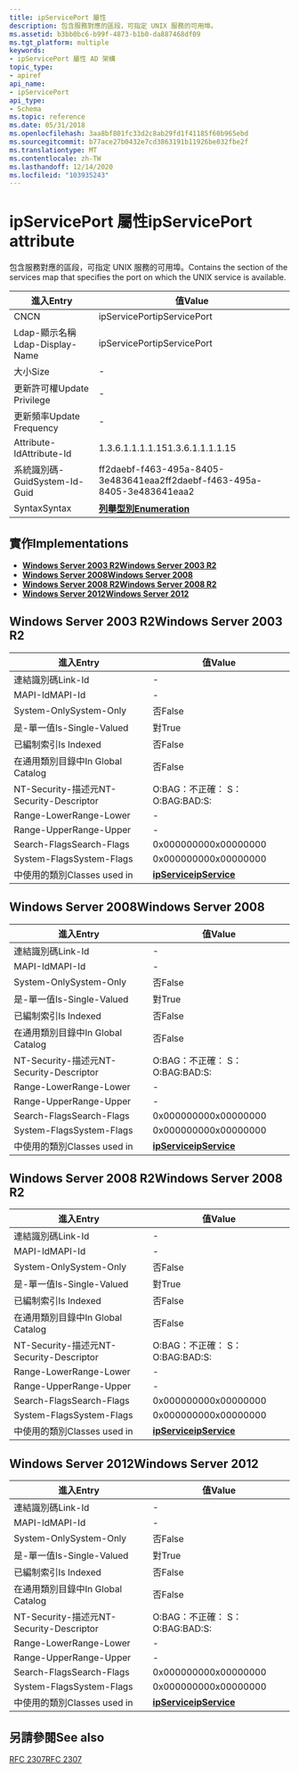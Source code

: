 ```yaml
---
title: ipServicePort 屬性
description: 包含服務對應的區段，可指定 UNIX 服務的可用埠。
ms.assetid: b3bb0bc6-b99f-4873-b1b0-da887468df09
ms.tgt_platform: multiple
keywords:
- ipServicePort 屬性 AD 架構
topic_type:
- apiref
api_name:
- ipServicePort
api_type:
- Schema
ms.topic: reference
ms.date: 05/31/2018
ms.openlocfilehash: 3aa8bf801fc33d2c8ab29fd1f41185f60b965ebd
ms.sourcegitcommit: b77ace27b0432e7cd3863191b11926be032fbe2f
ms.translationtype: MT
ms.contentlocale: zh-TW
ms.lasthandoff: 12/14/2020
ms.locfileid: "103935243"
---
```

# <a name="ipserviceport-attribute"></a><span data-ttu-id="dcc85-104">ipServicePort 屬性</span><span class="sxs-lookup"><span data-stu-id="dcc85-104">ipServicePort attribute</span></span>

<span data-ttu-id="dcc85-105">包含服務對應的區段，可指定 UNIX 服務的可用埠。</span><span class="sxs-lookup"><span data-stu-id="dcc85-105">Contains the section of the services map that specifies the port on which the UNIX service is available.</span></span>



| <span data-ttu-id="dcc85-106">進入</span><span class="sxs-lookup"><span data-stu-id="dcc85-106">Entry</span></span> | <span data-ttu-id="dcc85-107">值</span><span class="sxs-lookup"><span data-stu-id="dcc85-107">Value</span></span> |
|-------------------|--------------------------------------|
| <span data-ttu-id="dcc85-108">CN</span><span class="sxs-lookup"><span data-stu-id="dcc85-108">CN</span></span>                | <span data-ttu-id="dcc85-109">ipServicePort</span><span class="sxs-lookup"><span data-stu-id="dcc85-109">ipServicePort</span></span>                        |
| <span data-ttu-id="dcc85-110">Ldap-顯示名稱</span><span class="sxs-lookup"><span data-stu-id="dcc85-110">Ldap-Display-Name</span></span> | <span data-ttu-id="dcc85-111">ipServicePort</span><span class="sxs-lookup"><span data-stu-id="dcc85-111">ipServicePort</span></span>                        |
| <span data-ttu-id="dcc85-112">大小</span><span class="sxs-lookup"><span data-stu-id="dcc85-112">Size</span></span>              | \-                                   |
| <span data-ttu-id="dcc85-113">更新許可權</span><span class="sxs-lookup"><span data-stu-id="dcc85-113">Update Privilege</span></span>  | \-                                   |
| <span data-ttu-id="dcc85-114">更新頻率</span><span class="sxs-lookup"><span data-stu-id="dcc85-114">Update Frequency</span></span>  | \-                                   |
| <span data-ttu-id="dcc85-115">Attribute-Id</span><span class="sxs-lookup"><span data-stu-id="dcc85-115">Attribute-Id</span></span>      | <span data-ttu-id="dcc85-116">1.3.6.1.1.1.1.15</span><span class="sxs-lookup"><span data-stu-id="dcc85-116">1.3.6.1.1.1.1.15</span></span>                     |
| <span data-ttu-id="dcc85-117">系統識別碼-Guid</span><span class="sxs-lookup"><span data-stu-id="dcc85-117">System-Id-Guid</span></span>    | <span data-ttu-id="dcc85-118">ff2daebf-f463-495a-8405-3e483641eaa2</span><span class="sxs-lookup"><span data-stu-id="dcc85-118">ff2daebf-f463-495a-8405-3e483641eaa2</span></span> |
| <span data-ttu-id="dcc85-119">Syntax</span><span class="sxs-lookup"><span data-stu-id="dcc85-119">Syntax</span></span>            | [<span data-ttu-id="dcc85-120">**列舉型別**</span><span class="sxs-lookup"><span data-stu-id="dcc85-120">**Enumeration**</span></span>](s-enumeration.md) |



## <a name="implementations"></a><span data-ttu-id="dcc85-121">實作</span><span class="sxs-lookup"><span data-stu-id="dcc85-121">Implementations</span></span>

-   [<span data-ttu-id="dcc85-122">**Windows Server 2003 R2**</span><span class="sxs-lookup"><span data-stu-id="dcc85-122">**Windows Server 2003 R2**</span></span>](#windows-server-2003-r2)
-   [<span data-ttu-id="dcc85-123">**Windows Server 2008**</span><span class="sxs-lookup"><span data-stu-id="dcc85-123">**Windows Server 2008**</span></span>](#windows-server-2008)
-   [<span data-ttu-id="dcc85-124">**Windows Server 2008 R2**</span><span class="sxs-lookup"><span data-stu-id="dcc85-124">**Windows Server 2008 R2**</span></span>](#windows-server-2008-r2)
-   [<span data-ttu-id="dcc85-125">**Windows Server 2012**</span><span class="sxs-lookup"><span data-stu-id="dcc85-125">**Windows Server 2012**</span></span>](#windows-server-2012)

## <a name="windows-server-2003-r2"></a><span data-ttu-id="dcc85-126">Windows Server 2003 R2</span><span class="sxs-lookup"><span data-stu-id="dcc85-126">Windows Server 2003 R2</span></span>



| <span data-ttu-id="dcc85-127">進入</span><span class="sxs-lookup"><span data-stu-id="dcc85-127">Entry</span></span> | <span data-ttu-id="dcc85-128">值</span><span class="sxs-lookup"><span data-stu-id="dcc85-128">Value</span></span> |
|------------------------|---------------------------------------------|
| <span data-ttu-id="dcc85-129">連結識別碼</span><span class="sxs-lookup"><span data-stu-id="dcc85-129">Link-Id</span></span>                | \-                                          |
| <span data-ttu-id="dcc85-130">MAPI-Id</span><span class="sxs-lookup"><span data-stu-id="dcc85-130">MAPI-Id</span></span>                | \-                                          |
| <span data-ttu-id="dcc85-131">System-Only</span><span class="sxs-lookup"><span data-stu-id="dcc85-131">System-Only</span></span>            | <span data-ttu-id="dcc85-132">否</span><span class="sxs-lookup"><span data-stu-id="dcc85-132">False</span></span>                                       |
| <span data-ttu-id="dcc85-133">是-單一值</span><span class="sxs-lookup"><span data-stu-id="dcc85-133">Is-Single-Valued</span></span>       | <span data-ttu-id="dcc85-134">對</span><span class="sxs-lookup"><span data-stu-id="dcc85-134">True</span></span>                                        |
| <span data-ttu-id="dcc85-135">已編制索引</span><span class="sxs-lookup"><span data-stu-id="dcc85-135">Is Indexed</span></span>             | <span data-ttu-id="dcc85-136">否</span><span class="sxs-lookup"><span data-stu-id="dcc85-136">False</span></span>                                       |
| <span data-ttu-id="dcc85-137">在通用類別目錄中</span><span class="sxs-lookup"><span data-stu-id="dcc85-137">In Global Catalog</span></span>      | <span data-ttu-id="dcc85-138">否</span><span class="sxs-lookup"><span data-stu-id="dcc85-138">False</span></span>                                       |
| <span data-ttu-id="dcc85-139">NT-Security-描述元</span><span class="sxs-lookup"><span data-stu-id="dcc85-139">NT-Security-Descriptor</span></span> | <span data-ttu-id="dcc85-140">O:BAG：不正確： S：</span><span class="sxs-lookup"><span data-stu-id="dcc85-140">O:BAG:BAD:S:</span></span>                                |
| <span data-ttu-id="dcc85-141">Range-Lower</span><span class="sxs-lookup"><span data-stu-id="dcc85-141">Range-Lower</span></span>            | \-                                          |
| <span data-ttu-id="dcc85-142">Range-Upper</span><span class="sxs-lookup"><span data-stu-id="dcc85-142">Range-Upper</span></span>            | \-                                          |
| <span data-ttu-id="dcc85-143">Search-Flags</span><span class="sxs-lookup"><span data-stu-id="dcc85-143">Search-Flags</span></span>           | <span data-ttu-id="dcc85-144">0x00000000</span><span class="sxs-lookup"><span data-stu-id="dcc85-144">0x00000000</span></span>                                  |
| <span data-ttu-id="dcc85-145">System-Flags</span><span class="sxs-lookup"><span data-stu-id="dcc85-145">System-Flags</span></span>           | <span data-ttu-id="dcc85-146">0x00000000</span><span class="sxs-lookup"><span data-stu-id="dcc85-146">0x00000000</span></span>                                  |
| <span data-ttu-id="dcc85-147">中使用的類別</span><span class="sxs-lookup"><span data-stu-id="dcc85-147">Classes used in</span></span>        | [<span data-ttu-id="dcc85-148">**ipService**</span><span class="sxs-lookup"><span data-stu-id="dcc85-148">**ipService**</span></span>](c-ipservice.md)<br/> |



## <a name="windows-server-2008"></a><span data-ttu-id="dcc85-149">Windows Server 2008</span><span class="sxs-lookup"><span data-stu-id="dcc85-149">Windows Server 2008</span></span>



| <span data-ttu-id="dcc85-150">進入</span><span class="sxs-lookup"><span data-stu-id="dcc85-150">Entry</span></span> | <span data-ttu-id="dcc85-151">值</span><span class="sxs-lookup"><span data-stu-id="dcc85-151">Value</span></span> |
|------------------------|---------------------------------------------|
| <span data-ttu-id="dcc85-152">連結識別碼</span><span class="sxs-lookup"><span data-stu-id="dcc85-152">Link-Id</span></span>                | \-                                          |
| <span data-ttu-id="dcc85-153">MAPI-Id</span><span class="sxs-lookup"><span data-stu-id="dcc85-153">MAPI-Id</span></span>                | \-                                          |
| <span data-ttu-id="dcc85-154">System-Only</span><span class="sxs-lookup"><span data-stu-id="dcc85-154">System-Only</span></span>            | <span data-ttu-id="dcc85-155">否</span><span class="sxs-lookup"><span data-stu-id="dcc85-155">False</span></span>                                       |
| <span data-ttu-id="dcc85-156">是-單一值</span><span class="sxs-lookup"><span data-stu-id="dcc85-156">Is-Single-Valued</span></span>       | <span data-ttu-id="dcc85-157">對</span><span class="sxs-lookup"><span data-stu-id="dcc85-157">True</span></span>                                        |
| <span data-ttu-id="dcc85-158">已編制索引</span><span class="sxs-lookup"><span data-stu-id="dcc85-158">Is Indexed</span></span>             | <span data-ttu-id="dcc85-159">否</span><span class="sxs-lookup"><span data-stu-id="dcc85-159">False</span></span>                                       |
| <span data-ttu-id="dcc85-160">在通用類別目錄中</span><span class="sxs-lookup"><span data-stu-id="dcc85-160">In Global Catalog</span></span>      | <span data-ttu-id="dcc85-161">否</span><span class="sxs-lookup"><span data-stu-id="dcc85-161">False</span></span>                                       |
| <span data-ttu-id="dcc85-162">NT-Security-描述元</span><span class="sxs-lookup"><span data-stu-id="dcc85-162">NT-Security-Descriptor</span></span> | <span data-ttu-id="dcc85-163">O:BAG：不正確： S：</span><span class="sxs-lookup"><span data-stu-id="dcc85-163">O:BAG:BAD:S:</span></span>                                |
| <span data-ttu-id="dcc85-164">Range-Lower</span><span class="sxs-lookup"><span data-stu-id="dcc85-164">Range-Lower</span></span>            | \-                                          |
| <span data-ttu-id="dcc85-165">Range-Upper</span><span class="sxs-lookup"><span data-stu-id="dcc85-165">Range-Upper</span></span>            | \-                                          |
| <span data-ttu-id="dcc85-166">Search-Flags</span><span class="sxs-lookup"><span data-stu-id="dcc85-166">Search-Flags</span></span>           | <span data-ttu-id="dcc85-167">0x00000000</span><span class="sxs-lookup"><span data-stu-id="dcc85-167">0x00000000</span></span>                                  |
| <span data-ttu-id="dcc85-168">System-Flags</span><span class="sxs-lookup"><span data-stu-id="dcc85-168">System-Flags</span></span>           | <span data-ttu-id="dcc85-169">0x00000000</span><span class="sxs-lookup"><span data-stu-id="dcc85-169">0x00000000</span></span>                                  |
| <span data-ttu-id="dcc85-170">中使用的類別</span><span class="sxs-lookup"><span data-stu-id="dcc85-170">Classes used in</span></span>        | [<span data-ttu-id="dcc85-171">**ipService**</span><span class="sxs-lookup"><span data-stu-id="dcc85-171">**ipService**</span></span>](c-ipservice.md)<br/> |



## <a name="windows-server-2008-r2"></a><span data-ttu-id="dcc85-172">Windows Server 2008 R2</span><span class="sxs-lookup"><span data-stu-id="dcc85-172">Windows Server 2008 R2</span></span>



| <span data-ttu-id="dcc85-173">進入</span><span class="sxs-lookup"><span data-stu-id="dcc85-173">Entry</span></span> | <span data-ttu-id="dcc85-174">值</span><span class="sxs-lookup"><span data-stu-id="dcc85-174">Value</span></span> |
|------------------------|---------------------------------------------|
| <span data-ttu-id="dcc85-175">連結識別碼</span><span class="sxs-lookup"><span data-stu-id="dcc85-175">Link-Id</span></span>                | \-                                          |
| <span data-ttu-id="dcc85-176">MAPI-Id</span><span class="sxs-lookup"><span data-stu-id="dcc85-176">MAPI-Id</span></span>                | \-                                          |
| <span data-ttu-id="dcc85-177">System-Only</span><span class="sxs-lookup"><span data-stu-id="dcc85-177">System-Only</span></span>            | <span data-ttu-id="dcc85-178">否</span><span class="sxs-lookup"><span data-stu-id="dcc85-178">False</span></span>                                       |
| <span data-ttu-id="dcc85-179">是-單一值</span><span class="sxs-lookup"><span data-stu-id="dcc85-179">Is-Single-Valued</span></span>       | <span data-ttu-id="dcc85-180">對</span><span class="sxs-lookup"><span data-stu-id="dcc85-180">True</span></span>                                        |
| <span data-ttu-id="dcc85-181">已編制索引</span><span class="sxs-lookup"><span data-stu-id="dcc85-181">Is Indexed</span></span>             | <span data-ttu-id="dcc85-182">否</span><span class="sxs-lookup"><span data-stu-id="dcc85-182">False</span></span>                                       |
| <span data-ttu-id="dcc85-183">在通用類別目錄中</span><span class="sxs-lookup"><span data-stu-id="dcc85-183">In Global Catalog</span></span>      | <span data-ttu-id="dcc85-184">否</span><span class="sxs-lookup"><span data-stu-id="dcc85-184">False</span></span>                                       |
| <span data-ttu-id="dcc85-185">NT-Security-描述元</span><span class="sxs-lookup"><span data-stu-id="dcc85-185">NT-Security-Descriptor</span></span> | <span data-ttu-id="dcc85-186">O:BAG：不正確： S：</span><span class="sxs-lookup"><span data-stu-id="dcc85-186">O:BAG:BAD:S:</span></span>                                |
| <span data-ttu-id="dcc85-187">Range-Lower</span><span class="sxs-lookup"><span data-stu-id="dcc85-187">Range-Lower</span></span>            | \-                                          |
| <span data-ttu-id="dcc85-188">Range-Upper</span><span class="sxs-lookup"><span data-stu-id="dcc85-188">Range-Upper</span></span>            | \-                                          |
| <span data-ttu-id="dcc85-189">Search-Flags</span><span class="sxs-lookup"><span data-stu-id="dcc85-189">Search-Flags</span></span>           | <span data-ttu-id="dcc85-190">0x00000000</span><span class="sxs-lookup"><span data-stu-id="dcc85-190">0x00000000</span></span>                                  |
| <span data-ttu-id="dcc85-191">System-Flags</span><span class="sxs-lookup"><span data-stu-id="dcc85-191">System-Flags</span></span>           | <span data-ttu-id="dcc85-192">0x00000000</span><span class="sxs-lookup"><span data-stu-id="dcc85-192">0x00000000</span></span>                                  |
| <span data-ttu-id="dcc85-193">中使用的類別</span><span class="sxs-lookup"><span data-stu-id="dcc85-193">Classes used in</span></span>        | [<span data-ttu-id="dcc85-194">**ipService**</span><span class="sxs-lookup"><span data-stu-id="dcc85-194">**ipService**</span></span>](c-ipservice.md)<br/> |



## <a name="windows-server-2012"></a><span data-ttu-id="dcc85-195">Windows Server 2012</span><span class="sxs-lookup"><span data-stu-id="dcc85-195">Windows Server 2012</span></span>



| <span data-ttu-id="dcc85-196">進入</span><span class="sxs-lookup"><span data-stu-id="dcc85-196">Entry</span></span> | <span data-ttu-id="dcc85-197">值</span><span class="sxs-lookup"><span data-stu-id="dcc85-197">Value</span></span> |
|------------------------|---------------------------------------------|
| <span data-ttu-id="dcc85-198">連結識別碼</span><span class="sxs-lookup"><span data-stu-id="dcc85-198">Link-Id</span></span>                | \-                                          |
| <span data-ttu-id="dcc85-199">MAPI-Id</span><span class="sxs-lookup"><span data-stu-id="dcc85-199">MAPI-Id</span></span>                | \-                                          |
| <span data-ttu-id="dcc85-200">System-Only</span><span class="sxs-lookup"><span data-stu-id="dcc85-200">System-Only</span></span>            | <span data-ttu-id="dcc85-201">否</span><span class="sxs-lookup"><span data-stu-id="dcc85-201">False</span></span>                                       |
| <span data-ttu-id="dcc85-202">是-單一值</span><span class="sxs-lookup"><span data-stu-id="dcc85-202">Is-Single-Valued</span></span>       | <span data-ttu-id="dcc85-203">對</span><span class="sxs-lookup"><span data-stu-id="dcc85-203">True</span></span>                                        |
| <span data-ttu-id="dcc85-204">已編制索引</span><span class="sxs-lookup"><span data-stu-id="dcc85-204">Is Indexed</span></span>             | <span data-ttu-id="dcc85-205">否</span><span class="sxs-lookup"><span data-stu-id="dcc85-205">False</span></span>                                       |
| <span data-ttu-id="dcc85-206">在通用類別目錄中</span><span class="sxs-lookup"><span data-stu-id="dcc85-206">In Global Catalog</span></span>      | <span data-ttu-id="dcc85-207">否</span><span class="sxs-lookup"><span data-stu-id="dcc85-207">False</span></span>                                       |
| <span data-ttu-id="dcc85-208">NT-Security-描述元</span><span class="sxs-lookup"><span data-stu-id="dcc85-208">NT-Security-Descriptor</span></span> | <span data-ttu-id="dcc85-209">O:BAG：不正確： S：</span><span class="sxs-lookup"><span data-stu-id="dcc85-209">O:BAG:BAD:S:</span></span>                                |
| <span data-ttu-id="dcc85-210">Range-Lower</span><span class="sxs-lookup"><span data-stu-id="dcc85-210">Range-Lower</span></span>            | \-                                          |
| <span data-ttu-id="dcc85-211">Range-Upper</span><span class="sxs-lookup"><span data-stu-id="dcc85-211">Range-Upper</span></span>            | \-                                          |
| <span data-ttu-id="dcc85-212">Search-Flags</span><span class="sxs-lookup"><span data-stu-id="dcc85-212">Search-Flags</span></span>           | <span data-ttu-id="dcc85-213">0x00000000</span><span class="sxs-lookup"><span data-stu-id="dcc85-213">0x00000000</span></span>                                  |
| <span data-ttu-id="dcc85-214">System-Flags</span><span class="sxs-lookup"><span data-stu-id="dcc85-214">System-Flags</span></span>           | <span data-ttu-id="dcc85-215">0x00000000</span><span class="sxs-lookup"><span data-stu-id="dcc85-215">0x00000000</span></span>                                  |
| <span data-ttu-id="dcc85-216">中使用的類別</span><span class="sxs-lookup"><span data-stu-id="dcc85-216">Classes used in</span></span>        | [<span data-ttu-id="dcc85-217">**ipService**</span><span class="sxs-lookup"><span data-stu-id="dcc85-217">**ipService**</span></span>](c-ipservice.md)<br/> |



## <a name="see-also"></a><span data-ttu-id="dcc85-218">另請參閱</span><span class="sxs-lookup"><span data-stu-id="dcc85-218">See also</span></span>

<dl> <dt>

[<span data-ttu-id="dcc85-219">RFC 2307</span><span class="sxs-lookup"><span data-stu-id="dcc85-219">RFC 2307</span></span>](https://www.ietf.org/rfc/rfc2307.txt)
</dt> </dl>

 

 





